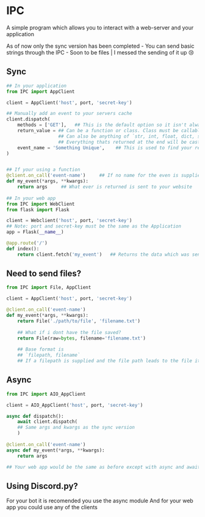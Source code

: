 # IPC
A simple program which allows you to interact with a web-server and your application

As of now only the sync version has been completed
    - You can send basic strings through the IPC
    - Soon to be files | I messed the sending of it up 😢

## Sync
```py
## In your application
from IPC import AppClient

client = AppClient('host', port, 'secret-key')

## Manually add an event to your servers cache
client.dispatch(
    methods = ['GET'],   ## This is the default option so it isn't always required
    return_value = ## Can be a function or class. Class must be callable else it will raise an error
                   ## Can also be anything of `str, int, float, dict, set [Might be buggy], tuple, list etc...`
                   ## Everything thats returned at the end will be casted as a string so it can be encoded - WARNING
    event_name = 'Something Unique',    ## This is used to find your return value and send it to your web app
)


## If your using a function
@client.on_call('event-name')     ## If no name for the even is supplied the function's name becomes the event name
def my_event(*args, **kwargs):
    return args     ## What ever is returned is sent to your website
    
## In your web app
from IPC import WebClient
from flask import Flask

client = Webclient('host', port, 'secret-key')
## Note: port and secret-key must be the same as the Application
app = Flask(__name__)

@app.route('/')
def index():
    return client.fetch('my_event')   ## Returns the data which was sent from your application
```

## Need to send files?
```py
from IPC import File, AppClient

client = AppClient('host', port, 'secret-key')

@client.on_call('event-name')  
def my_event(*args, **kwargs):
    return File('./path/to/file', 'filename.txt')
    
    ## What if i dont have the file saved?
    return File(raw=bytes, filename='filename.txt')
    
    ## Base format is
    ## `filepath, filename`
    ## If a filepath is supplied and the file path leads to the file itself the filename wont be required
```

## Async

```py
from IPC import AIO_AppClient

client = AIO_AppClient('host', port, 'secret-key')

async def dispatch():
    await client.dispatch(
    ## Same args and kwargs as the sync version
    )
    
@client.on_call('event-name')     
async def my_event(*args, **kwargs):
    return args

## Your web app would be the same as before except with async and await infront of each function
```

## Using Discord.py?
For your bot it is recomended you use the async module
And for your web app you could use any of the clients
